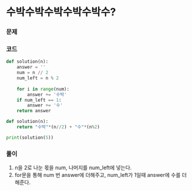 수박수박수박수박수박수?
=================================================================

### 문제


### 코드

``` python
def solution(n):
    answer = ''
    num = n // 2
    num_left = n % 2
    
    for i in range(num):
        answer += '수박'
    if num_left == 1:
        answer += '수'
    return answer

def solution(n):
    return "수박"*(n//2) + "수"*(n%2)

print(solution(5))
```

### 풀이

1. n을 2로 나눈 몫을 num, 나머지를 num_left에 넣는다.
2. for문을 통해 num 번 answer에 더해주고, num_left가 1일때 answer에 수를 더해준다.
